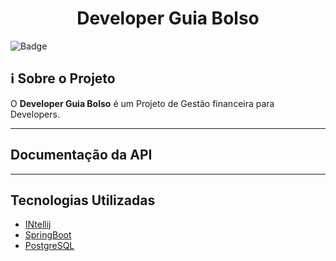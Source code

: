 <h1 align="center">
 Developer Guia Bolso
</h1>
 

  
 
![Badge](https://img.shields.io/static/v1?label=JAVA&message=linguage&color=red&style=for-the-badge&logo=JAVA) 


## :information_source: Sobre o Projeto

O **Developer Guia Bolso**  é um Projeto de Gestão financeira para Developers.

---

##  Documentação da API


---
##  Tecnologias Utilizadas

- [INtellij](https://www.jetbrains.com/idea/)
- [SpringBoot](https://spring.io/projects/spring-boot)
- [PostgreSQL](https://www.postgresql.org/)





